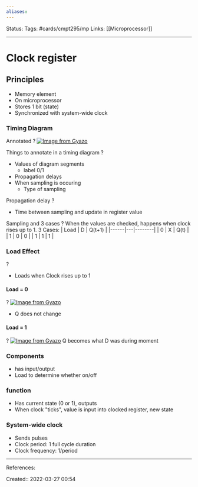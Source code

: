 ```yaml
---
aliases:
---
```

Status:
Tags: #cards/cmpt295/mp 
Links: [[Microprocessor]]
___

# Clock register

## Principles
- Memory element
- On microprocessor
- Stores 1 bit (state)
- Synchronized with system-wide clock

### Timing Diagram
Annotated
?
[![Image from Gyazo](https://i.gyazo.com/89e1af9bb0f41d2d08e1234fdcf01ad8.png)](https://gyazo.com/89e1af9bb0f41d2d08e1234fdcf01ad8)

Things to annotate in a timing diagram
?
- Values of diagram segments
	- label 0/1
- Propagation delays
- When sampling is occuring
	- Type of sampling

Propagation delay
?
- Time between sampling and update in register value

Sampling and 3 cases
?
When the values are checked, happens when clock rises up to 1.
3 Cases:
| Load | D | Q(t+1) |
|------|---|--------|
| 0    | X | Q(t)   |
| 1    | 0 | 0      |
| 1    | 1 | 1      |


### Load Effect
?
- Loads when Clock rises up to 1

#### Load = 0
?
[![Image from Gyazo](https://i.gyazo.com/6b87ec6df6b1408d5af4ff79ec318365.png)](https://gyazo.com/6b87ec6df6b1408d5af4ff79ec318365)
- Q does not change

#### Load = 1
?
[![Image from Gyazo](https://i.gyazo.com/1f688c4fd3aa3cd710cd885e3df10418.png)](https://gyazo.com/1f688c4fd3aa3cd710cd885e3df10418)
Q becomes what D was during moment

### Components
- has input/output
- Load to determine whether on/off

###  function
- Has current state (0 or 1),  outputs
- When clock "ticks", value is input into clocked register, new state

### System-wide clock
- Sends pulses
- Clock period: 1 full cycle duration
- Clock frequency: 1/period

___
References:

Created:: 2022-03-27 00:54
